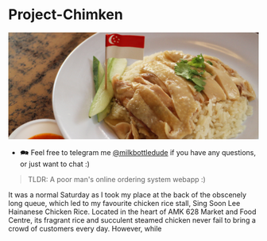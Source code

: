 # Project-Chimken

![banner here](progress_pics\Sing_Soon_Lee_Chicken_Rice_Cropped_Banner.png)

- 🗪 Feel free to telegram me [@milkbottledude](https://t.me/milkbottledude) if you have any questions, or just want to chat :)

> TLDR: A poor man's online ordering system webapp :)

It was a normal Saturday as I took my place at the back of the obscenely long queue, which led to my favourite chicken rice stall, Sing Soon Lee Hainanese Chicken Rice. Located in the heart of AMK 628 Market and Food Centre, its fragrant rice and succulent steamed chicken never fail to bring a crowd of customers every day. However, while 
